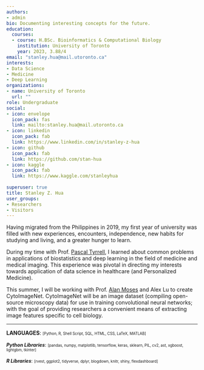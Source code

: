 ```yaml
---
authors:
- admin
bio: Documenting interesting concepts for the future.
education:
  courses:
  - course: H.BSc. Bioinformatics & Computational Biology
    institution: University of Toronto
    year: 2023, 3.88/4
email: "stanley.hua@mail.utoronto.ca"
interests:
- Data Science
- Medicine
- Deep Learning
organizations:
- name: University of Toronto
  url: ""
role: Undergraduate
social:
- icon: envelope
  icon_pack: fas
  link: mailto:stanley.hua@mail.utoronto.ca
- icon: linkedin
  icon_pack: fab
  link: https://www.linkedin.com/in/stanley-z-hua
- icon: github
  icon_pack: fab
  link: https://github.com/stan-hua
- icon: kaggle
  icon_pack: fab
  link: https://www.kaggle.com/stanleyhua
  
superuser: true
title: Stanley Z. Hua
user_groups:
- Researchers
- Visitors
---
```

<style>
  .smaller{
    font-size: 70%;
  }
  .libraries{
    font-size: 90%;
  }
</style>



Having migrated from the Philippines in 2019, my first year of university was filled with new experiences, encounters, independence, new habits for studying and living, and a greater hunger to learn. 

During my time with Prof. <a href="http://www.tyrrell4innovation.ca">Pascal Tyrrell</a>, I learned about common problems in applications of biostatistics and deep learning in the field of medicine and medical imaging. This experience was pivotal in directing my interests towards application of data science in healthcare (and Personalized Medicine).

This summer, I will be working with Prof. <a href="http://www.moseslab.csb.utoronto.ca/">Alan Moses</a> and Alex Lu to create CytoImageNet. CytoImageNet will be an image dataset (compiling open-source microscopy data) for use in training convolutional neural networks; with the goal of providing researchers a convenient means of extracting image features specific to cell biology.

---

**LANGUAGES**:  <span class="smaller">[Python, R, Shell Script, SQL, HTML, CSS, LaTeX, MATLAB]</span>

<span class="libraries">***Python Libraries***:</span>  <span class="smaller">[pandas, numpy, matplotlib, tensorflow, keras, sklearn, PIL, cv2, ast, xgboost, lightgbm, tkinter]</span>

<span class="libraries">***R Libraries***:</span>  <span class="smaller">[rvest, ggplot2, tidyverse, dplyr, blogdown, knitr, shiny, flexdashboard]</span>
